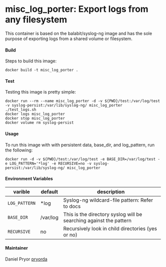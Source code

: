 misc_log_porter: Export logs from any filesystem
==============================
This container is based on the balabit/syslog-ng image and has the sole purpose of exporting logs from a shared volume or filesystem.

#### Build
Steps to build this image:
```
docker build -t misc_log_porter .
```

#### Test
Testing this image is pretty simple:
```
docker run --rm --name misc_log_porter -d -v ${PWD}/test:/var/log/test -v syslog-persist:/var/lib/syslog-ng/ misc_log_porter
./test_logs.sh
docker logs misc_log_porter
docker stop misc_log_porter
docker volume rm syslog-persist
```

#### Usage
To run this image with with persistent data, base_dir, and log_pattern, run the following: 
```
docker run -d -v ${PWD}/test:/var/log/test -e BASE_DIR=/var/log/test -e LOG_PATTERN='*log' -e RECURSIVE=no -v syslog-persist:/var/lib/syslog-ng/ misc_log_porter
```
#### Environment Variables
| varible      | default  | description                                      |
| ------------ | -------- | ------------------------------------------------ |
| `LOG_PATTERN`| *log     | Syslog-ng wildcard-file pattern: Refer to docs   |
| `BASE_DIR`   | /var/log | This is the directory syslog will be searching against the pattern |
| `RECURSIVE`  | no       | Recursively look in child directories (yes or no)|

#### Maintainer

Daniel Pryor [pryorda](https://github.com/pryorda)